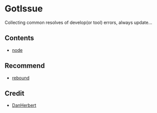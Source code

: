 # GotIssue

Collecting common resolves of develop(or tool) errors, always update...


## Contents

- [node]()


## Recommend

- [rebound]()


## Credit

- [DanHerbert](DanHerbert)





